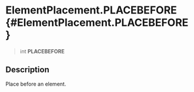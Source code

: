ElementPlacement.PLACEBEFORE {#ElementPlacement.PLACEBEFORE}
============================

> int **PLACEBEFORE**

Description
-----------

Place before an element.
